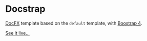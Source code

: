 # Docstrap

[DocFX](https://dotnet.github.io/docfx/) template based on the `default` template, with [Boostrap 4](https://getbootstrap.com/).

[See it live...](https://docs.certes.app/)
